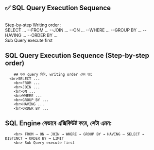 ## ✅ SQL Query Execution Sequence 
<br> Step-by-step Writing order : 
<br>  SELECT ... --FROM ... --JOIN ... --ON ... --WHERE ... --GROUP BY ... --HAVING ... --ORDER BY ... 
<br>  Sub Query execute first  

## SQL Query Execution Sequence (Step-by-step order)
		## যখন query লিখি, writing order এমন হয়:
	  <br>SELECT ...
		<br>FROM ...
		<br>JOIN ...
		<br>ON ...
		<br>WHERE ...
		<br>GROUP BY ...
		<br>HAVING ...
		<br>ORDER BY ...
## SQL Engine যেভাবে এক্সিকিউট করে, সেটা এমন:
		<br> FROM → ON → JOIN → WHERE → GROUP BY → HAVING → SELECT → DISTINCT → ORDER BY → LIMIT
		<br> Sub Query execute first  



